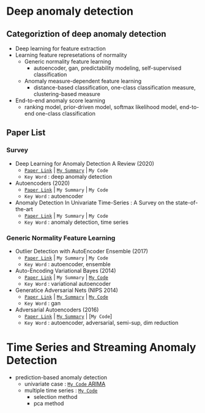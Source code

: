 # Deep anomaly detection

## Categoriztion of deep anomaly detection
- Deep learning for feature extraction
- Learning feature represetations of normality
  - Generic normality feature learning
    - autoencoder, gan, predictability modeling, self-supervised classification
  - Anomaly measure-dependent feature learning
    - distance-based classification, one-class classification measure, clustering-based measure
- End-to-end anomaly score learning
  - ranking model, prior-driven model, softmax likelihood model, end-to-end one-class classification

## Paper List

### Survey
- Deep Learning for Anomaly Detection A Review (2020)
  - [`Paper Link`](https://arxiv.org/pdf/2007.02500.pdf) | [`My Summary`](summary) | `My Code`
  - `Key Word` : deep anomaly detection
- Autoencoders (2020)
  - [`Paper Link`](https://arxiv.org/pdf/2003.05991.pdf) | `My Summary` | `My Code`
  - `Key Word` : autoencoder
- Anomaly Detection In Univariate Time-Series : A Survey on the state-of-the-art
  - [`Paper Link`](https://arxiv.org/abs/2004.00433) | `My Summary` | `My Code`
  - `Key Word` : anomaly detection, time series

### Generic Normality Feature Learning
- Outlier Detection with AutoEncoder Ensemble (2017)
  - [`Paper Link`](https://saketsathe.net/downloads/autoencoder.pdf) | `My Summary` | `My Code`
  - `Key Word` : autoencoder, ensemble
- Auto-Encoding Variational Bayes (2014)
  - [`Paper Link`](https://arxiv.org/abs/1312.6114) | `My Summary` | [`My Code`](code)
  - `Key Word` : variational autoencoder
- Generatice Adversarial Nets (NIPS 2014)
  - [`Paper Link`](https://papers.nips.cc/paper/2014/hash/5ca3e9b122f61f8f06494c97b1afccf3-Abstract.html) | [`My Summary`](summary) | [`My Code`](Code)
  - `Key Word` : gan
- Adversarial Autoencoders (2016)
  - [`Paper Link`](https://arxiv.org/abs/1511.05644) | [`My Summary`](summary) | [`My Code`]
  - `Key Word` : autoencoder, adversarial, semi-sup, dim reduction

# Time Series and Streaming Anomaly Detection
- prediction-based anomaly detection
  - univariate case : [`My Code` ARIMA](./time%20series%20and%20streaming%20anomaly%20detection)
  - multiple time series : [`My Code`](./time%20series%20and%20streaming%20anomaly%20detection)
    - selection method
    - pca method